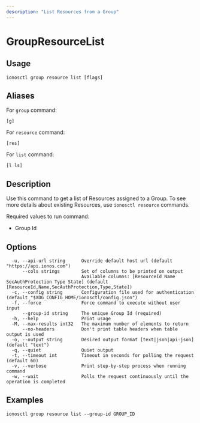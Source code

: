 ```yaml
---
description: "List Resources from a Group"
---
```


# GroupResourceList

## Usage

```text
ionosctl group resource list [flags]
```

## Aliases

For `group` command:

```text
[g]
```

For `resource` command:

```text
[res]
```

For `list` command:

```text
[l ls]
```

## Description

Use this command to get a list of Resources assigned to a Group. To see more details about existing Resources, use `ionosctl resource` commands.

Required values to run command:

* Group Id

## Options

```text
  -u, --api-url string      Override default host url (default "https://api.ionos.com")
      --cols strings        Set of columns to be printed on output 
                            Available columns: [ResourceId Name SecAuthProtection Type State] (default [ResourceId,Name,SecAuthProtection,Type,State])
  -c, --config string       Configuration file used for authentication (default "$XDG_CONFIG_HOME/ionosctl/config.json")
  -f, --force               Force command to execute without user input
      --group-id string     The unique Group Id (required)
  -h, --help                Print usage
  -M, --max-results int32   The maximum number of elements to return
      --no-headers          Don't print table headers when table output is used
  -o, --output string       Desired output format [text|json|api-json] (default "text")
  -q, --quiet               Quiet output
  -t, --timeout int         Timeout in seconds for polling the request (default 60)
  -v, --verbose             Print step-by-step process when running command
  -w, --wait                Polls the request continuously until the operation is completed
```

## Examples

```text
ionosctl group resource list --group-id GROUP_ID
```


